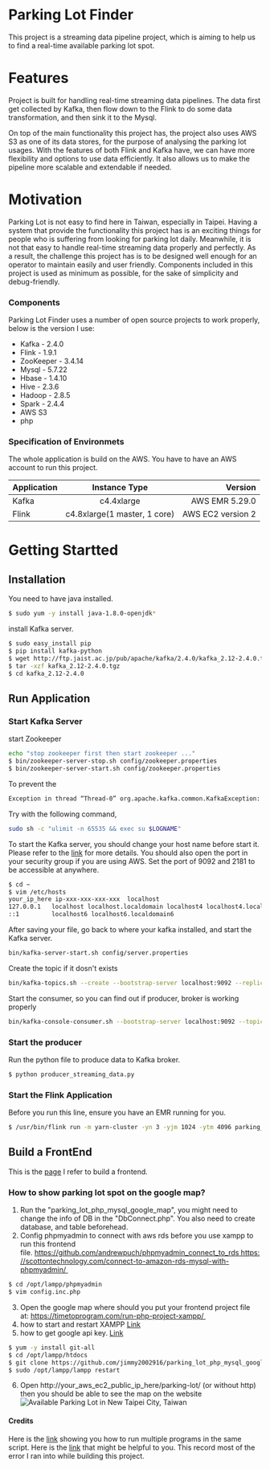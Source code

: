 # Parking Lot Finder
This project is a streaming data pipeline project, which is aiming to help us to find a real-time available parking lot spot. 

# Features
Project is built for handling real-time streaming data pipelines. The data first get collected by Kafka, then flow down to the Flink to do some data transformation, and then sink it to the Mysql. 

On top of the main functionality this project has, the project also uses AWS S3 as one of its data stores, for the purpose of analysing the parking lot usages. With the features of both Flink and Kafka have, we can have more flexibility and options to use data efficiently. It also allows us to make the pipeline more scalable and extendable if needed. 

# Motivation
Parking Lot is not easy to find here in Taiwan, especially in Taipei. Having a system that provide the functionality this project has is an exciting things for people who is suffering from looking for parking lot daily. Meanwhile, it is not that easy to handle real-time streaming data properly and perfectly. As a result, the challenge this project has is to be designed well enough for an operator to maintain easily and user friendly. Components included in this project is used as minimum as possible, for the sake of simplicity and debug-friendly.

### Components
Parking Lot Finder uses a number of open source projects to work properly, below is the version I use:
* Kafka - 2.4.0
* Flink - 1.9.1
* ZooKeeper - 3.4.14
* Mysql - 5.7.22
* Hbase - 1.4.10
* Hive - 2.3.6
* Hadoop - 2.8.5
* Spark - 2.4.4
* AWS S3
* php

### Specification of Environmets
The whole application is build on the AWS. You have to have an AWS account to run this project. 

| Application   | Instance Type                   | Version           |
| ------------- |:-------------------------------:| -----------------:|
| Kafka         | c4.4xlarge                      | AWS EMR 5.29.0    |
| Flink         | c4.8xlarge(1 master, 1 core)    | AWS EC2 version 2 |

# Getting Startted
## Installation
You need to have java installed. 
```sh
$ sudo yum -y install java-1.8.0-openjdk*
```
install Kafka server.
```sh
$ sudo easy_install pip
$ pip install kafka-python
$ wget http://ftp.jaist.ac.jp/pub/apache/kafka/2.4.0/kafka_2.12-2.4.0.tgz
$ tar -xzf kafka_2.12-2.4.0.tgz 
$ cd kafka_2.12-2.4.0
```
## Run Application
### Start Kafka Server
start Zookeeper
```sh
echo "stop zookeeper first then start zookeeper ..."
$ bin/zookeeper-server-stop.sh config/zookeeper.properties
$ bin/zookeeper-server-start.sh config/zookeeper.properties
```
To prevent the 
```sh
Exception in thread “Thread-0” org.apache.kafka.common.KafkaException: Failed to construct kafka producer
```
Try with the following command,
```sh
sudo sh -c "ulimit -n 65535 && exec su $LOGNAME"
```
To start the Kafka server, you should change your host name before start it. Please refer to the [link](https://blog.csdn.net/caoshangpa/article/details/79899419) for more details. You should also open the port in your security group if you are using AWS. Set the port of 9092 and 2181 to be accessible at anywhere.
```sh
$ cd ~
$ vim /etc/hosts
your_ip_here ip-xxx-xxx-xxx-xxx  localhost
127.0.0.1   localhost localhost.localdomain localhost4 localhost4.localdomain4
::1         localhost6 localhost6.localdomain6 
```
After saving your file, go back to where your kafka installed, and start the Kafka server.
```sh
bin/kafka-server-start.sh config/server.properties
```
Create the topic if it dosn't exists
```sh
bin/kafka-topics.sh --create --bootstrap-server localhost:9092 --replication-factor 1 --partitions 1 --topic web_access
```
Start the consumer, so you can find out if producer, broker is working properly
```sh
bin/kafka-console-consumer.sh --bootstrap-server localhost:9092 --topic web_access --from-beginning
```
### Start the producer
Run the python file to produce data to Kafka broker. 
```sh
$ python producer_streaming_data.py
```
### Start the Flink Application
Before you run this line, ensure you have an EMR running for you.
```sh
$ /usr/bin/flink run -m yarn-cluster -yn 3 -yjm 1024 -ytm 4096 parking_lot_streaming_data.jar
```
## Build a FrontEnd
This is the [page](https://github.com/durgesh-sahani/google-map-php-mysql) I refer to build a frontend. 
### How to show parking lot spot on the google map?
1. Run the "parking_lot_php_mysql_google_map", you might need to change the info of DB in the "DbConnect.php". You also need to create database, and table beforehead.
2. Config phpmyadmin to connect with aws rds before you use xampp to run this frontend file. https://github.com/andrewpuch/phpmyadmin_connect_to_rds https://scottontechnology.com/connect-to-amazon-rds-mysql-with-phpmyadmin/ 
```sh
$ cd /opt/lampp/phpmyadmin 
$ vim config.inc.php
```
3. Open the google map where should you put your frontend project file at: https://timetoprogram.com/run-php-project-xampp/ 
4. how to start and restart XAMPP [Link](https://medium.com/@RahulShukla754/amazon-ec2-setup-with-ubuntu-and-xampp-installation-37c3c0eeb51d)
5. how to get google api key. [Link](https://developers.google.com/maps/documentation/javascript/get-api-key)
```sh
$ yum -y install git-all 
$ cd /opt/lampp/htdocs
$ git clone https://github.com/jimmy2002916/parking_lot_php_mysql_google_map.git // make some necessary changes here, or put "parking_lot_php_mysql_google_map" folder under "htdocs"
$ sudo /opt/lampp/lampp restart
```
6. Open http://your_aws_ec2_public_ip_here/parking-lot/ (or without http) then you should be able to see the map on the website
![Available Parking Lot in New Taipei City, Taiwan](https://github.com/jimmy2002916/parking_lot_streaming_data/blob/master/Screen%20Shot%202020-03-31%20at%202.31.14%20PM.png)

#### Credits

Here is the [link](https://stackoverflow.com/questions/3004811/how-do-you-run-multiple-programs-in-parallel-from-a-bash-script) showing you how to run multiple programs in the same script.
Here is the [link](https://medium.com/@jimmy2002916/problems-that-you-might-run-into-with-kafka-flink-mysql-and-hbase-5192c403b36a) that might be helpful to you. This record most of the error I ran into while building this project. 
